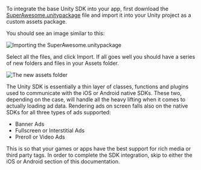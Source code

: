 To integrate the base Unity SDK into your app, first download the [SuperAwesome.unitypackage](https://github.com/SuperAwesomeLTD/sa-unity-sdk/blob/develop_v3/SuperAwesome.unitypackage?raw=true) file and import it into your Unity project as a custom assets package.

You should see an image similar to this:

![](img/IMG_02_Import.png "Importing the SuperAwesome.unitypackage")

Select all the files, and click Import. 
If all goes well you should have a series of new folders and files in your Assets folder.

![](img/IMG_03_Assets.png "The new assets folder")

The Unity SDK is essentially a thin layer of classes, functions and plugins used to communicate with the iOS or Android native SDKs. These two, depending on the case, will handle all the heavy lifting when it comes to actually loading ad data. 
Rendering ads on screen falls also on the native SDKs for all three types of ads supported:
* Banner Ads
* Fullscreen or Interstitial Ads
* Preroll or Video Ads

This is so that your games or apps have the best support for rich media or third party tags.
In order to complete the SDK integration, skip to either the iOS or Android section of this documentation.